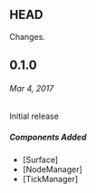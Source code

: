 ## HEAD

Changes.

## 0.1.0
###### _Mar 4, 2017_

Initial release

##### Components Added

- [Surface]
- [NodeManager] 
- [TickManager]
